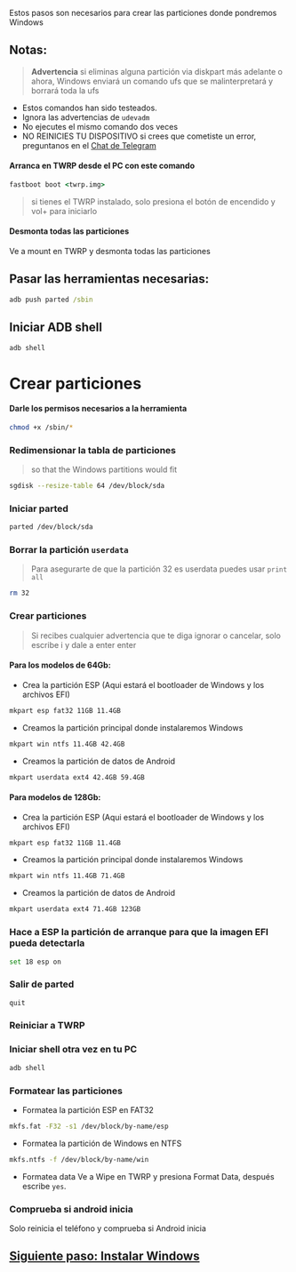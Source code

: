 Estos pasos son necesarios para crear las particiones donde pondremos Windows

## Notas:
> **Advertencia** si eliminas alguna partición via diskpart más adelante o ahora, Windows enviará un comando ufs que se malinterpretará y borrará toda la ufs
- Estos comandos han sido testeados.
- Ignora las advertencias de `udevadm`
- No ejecutes el mismo comando dos veces
- NO REINICIES TU DISPOSITIVO si crees que cometiste un error, preguntanos en el [Chat de Telegram](https://t.me/winonvayu)

#### Arranca en TWRP desde el PC con este comando
```cmd
fastboot boot <twrp.img>
```
> si tienes el TWRP instalado, solo presiona el botón de encendido y vol+ para iniciarlo

#### Desmonta todas las particiones
Ve a mount en TWRP y desmonta todas las particiones

## Pasar las herramientas necesarias:
```cmd
adb push parted /sbin
```

## Iniciar ADB shell
```cmd
adb shell
```

# Crear particiones
#### Darle los permisos necesarios a la herramienta
```sh
chmod +x /sbin/*
```

### Redimensionar la tabla de particiones
> so that the Windows partitions would fit
```sh
sgdisk --resize-table 64 /dev/block/sda
```

### Iniciar parted
```sh
parted /dev/block/sda
```


### Borrar la partición `userdata` 
>Para asegurarte de que la partición 32 es userdata puedes usar
>  `print all`
```sh
rm 32
```

### Crear particiones
> Si recibes cualquier advertencia que te diga ignorar o cancelar, solo escribe i y dale a enter enter

#### Para los modelos de 64Gb:

- Crea la partición ESP (Aqui estará el bootloader de Windows y los archivos EFI)
```sh
mkpart esp fat32 11GB 11.4GB
```

- Creamos la partición principal donde instalaremos Windows
```sh
mkpart win ntfs 11.4GB 42.4GB
```

- Creamos la partición de datos de Android
```sh
mkpart userdata ext4 42.4GB 59.4GB
```


#### Para modelos de 128Gb:

- Crea la partición ESP (Aqui estará el bootloader de Windows y los archivos EFI)
```sh
mkpart esp fat32 11GB 11.4GB
```

- Creamos la partición principal donde instalaremos Windows
```sh
mkpart win ntfs 11.4GB 71.4GB
```

- Creamos la partición de datos de Android
```sh
mkpart userdata ext4 71.4GB 123GB
```


### Hace a ESP la partición de arranque para que la imagen EFI pueda detectarla
```sh
set 18 esp on
```

### Salir de parted
```sh
quit
```

### Reiniciar a TWRP

### Iniciar shell otra vez en tu PC
```cmd
adb shell
```

### Formatear las particiones
-  Formatea la partición ESP en FAT32
```sh
mkfs.fat -F32 -s1 /dev/block/by-name/esp
```

-  Formatea la partición de Windows en NTFS
```sh
mkfs.ntfs -f /dev/block/by-name/win
```

- Formatea data
Ve a Wipe en TWRP y presiona Format Data, 
después escribe `yes`.

### Comprueba si android inicia
Solo reinicia el teléfono y comprueba si Android inicia


## [Siguiente paso: Instalar Windows](/guide/Español/2-instalacion-es.md)
